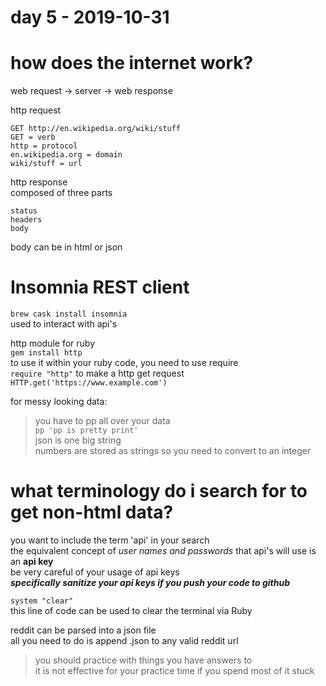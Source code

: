 # day 5 - 2019-10-31

# how does the internet work?
web request -> server -> web response  

http request  
```
GET http://en.wikipedia.org/wiki/stuff  
GET = verb  
http = protocol  
en.wikipedia.org = domain  
wiki/stuff = url  
```

http response  
composed of three parts  
```
status  
headers  
body  
```
body can be in html or json  

# Insomnia REST client
`brew cask install insomnia`  
used to interact with api's

http module for ruby  
`gem install http`  
to use it within your ruby code, you need to use require  
`require "http"`
to make a http get request  
`HTTP.get('https://www.example.com')`  

for messy looking data:  
> you have to pp all over your data  
`pp 'pp is pretty print'`  
json is one big string  
numbers are stored as strings so you need to convert to an integer  

# what terminology do i search for to get non-html data?  
you want to include the term 'api' in your search  
the equivalent concept of *user names and passwords* that api's will use is an **api key**  
be very careful of your usage of api keys  
**_specifically sanitize your api keys if you push your code to github_**

`system "clear"`  
this line of code can be used to clear the terminal via Ruby  

reddit can be parsed into a json file  
all you need to do is append .json to any valid reddit url  

> you should practice with things you have answers to  
> it is not effective for your practice time if you spend most of it stuck  